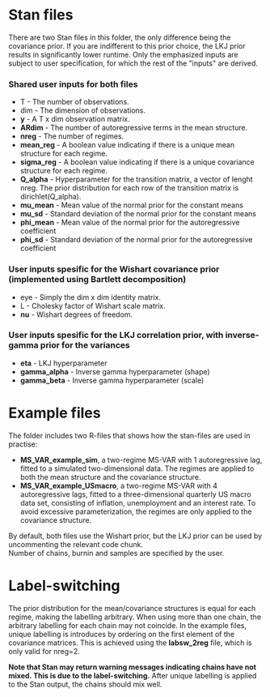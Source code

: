 # Stan files

There are two Stan files in this folder, the only difference being the covariance prior.
If you are indifferent to this prior choice, the LKJ prior results in significantly lower runtime.
Only the emphasized inputs are subject to user specification, for which the rest of the "inputs" are derived.  

### Shared user inputs for both files
* T - The number of observations.
* dim - The dimension of observations.
* **y** - A T x dim observation matrix.
* **ARdim** - The number of autoregressive terms in the mean structure.
* **nreg** - The number of regimes.
* **mean_reg** - A boolean value indicating if there is a unique mean structure for each regime.
* **sigma_reg** - A boolean value indicating if there is a unique covariance structure for each regime.
* **Q_alpha** - Hyperparameter for the transition matrix, a vector of lenght nreg. The prior distribution for each row of the transition matrix is dirichlet(Q_alpha).
* **mu_mean** - Mean value of the normal prior for the constant means
* **mu_sd** - Standard deviation of the normal prior for the constant means
* **phi_mean** - Mean value of the normal prior for the autoregressive coefficient
* **phi_sd** - Standard deviation of the normal prior for the autoregressive coefficient

### User inputs spesific for the Wishart covariance prior (implemented using Bartlett decomposition)
* eye - Simply the dim x dim identity matrix.
* L - Cholesky factor of Wishart scale matrix.
* **nu** - Wishart degrees of freedom.

### User inputs spesific for the LKJ correlation prior, with inverse-gamma prior for the variances
* **eta** - LKJ hyperparameter
* **gamma_alpha** - Inverse gamma hyperparameter (shape)
* **gamma_beta** - Inverse gamma hyperparameter (scale)


# Example files

The folder includes two R-files that shows how the stan-files are used in practise:
* **MS_VAR_example_sim**, a two-regime MS-VAR with 1 autoregressive lag, fitted to a simulated two-dimensional data. The regimes are applied to both the mean structure and the covariance structure.
* **MS_VAR_example_USmacro**, a two-regime MS-VAR with 4 autoregressive lags, fitted to a three-dimensional quarterly US macro data set, consisting of inflation, unemployment and an interest rate. To avoid excessive parameterization, the regimes are only applied to the covariance structure. 

By default, both files use the Wishart prior, but the LKJ prior can be used by uncommenting the relevant code chunk.  
Number of chains, burnin and samples are specified by the user. 

# Label-switching
The prior distribution for the mean/covariance structures is equal for each regime, making the labelling arbitrary.
When using more than one chain, the arbitrary labelling for each chain may not coincide.
In the example files, unique labelling is introduces by ordering on the first element of the covariance matrices.
This is achieved using the **labsw_2reg** file, which is only valid for nreg=2. 

**Note that Stan may return warning messages indicating chains have not mixed.
This is due to the label-switching.** 
After unique labelling is applied to the Stan output, the chains should mix well.
